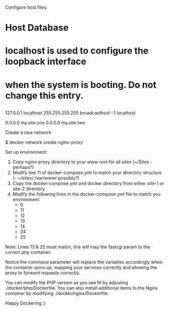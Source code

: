 Configure host files:

##
# Host Database
#
# localhost is used to configure the loopback interface
# when the system is booting.  Do not change this entry.
##
127.0.0.1	localhost
255.255.255.255	broadcasthost
::1          localhost

0.0.0.0 my.site.one
0.0.0.0 my.site.two

Create a new network

$ docker network create nginx-proxy

Set up environment:

1. Copy nginx-proxy directory to your www root for all sites (~/Sites - perhaps?)
2. Modify line 11 of docker-compose.yml to match your directory structure (- ~/sites/:/var/www/ possibly?)
3. Copy the docker-compose.yml and docker directory from either site-1 or site-2 directory.
4. Modify the following lines in the docker-compose.yml file to match you environment:
	- 9
	- 11 
	- 12 
	- 13 
	- 14
	- 24 
	- 25 

Note: Lines 13 & 25 must match, this will map the fastcgi param to the correct php container.

Notice the command parameter will replace the variables accordingly when the container spins up, mapping your services correctly and allowing the proxy to forward requests correctly.

You can modify the PHP version as you see fit by adjusting ./docker/php/Dockerfile.  You can also install additional items to the Nginx container by modifying ./docker/nginx/Dockerfile.

Happy Dockering ;)
